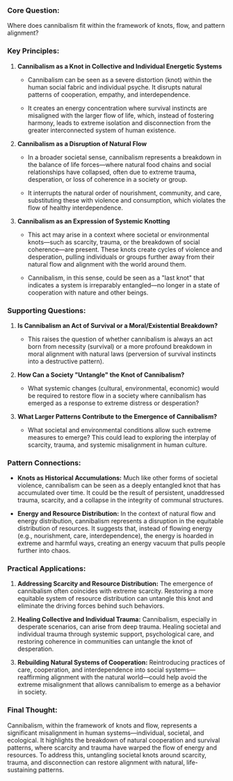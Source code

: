 ### Core Question:

Where does cannibalism fit within the framework of knots, flow, and pattern alignment?

### Key Principles:

1. **Cannibalism as a Knot in Collective and Individual Energetic Systems**
    
    - Cannibalism can be seen as a severe distortion (knot) within the human social fabric and individual psyche. It disrupts natural patterns of cooperation, empathy, and interdependence.
        
    - It creates an energy concentration where survival instincts are misaligned with the larger flow of life, which, instead of fostering harmony, leads to extreme isolation and disconnection from the greater interconnected system of human existence.
        
2. **Cannibalism as a Disruption of Natural Flow**
    
    - In a broader societal sense, cannibalism represents a breakdown in the balance of life forces—where natural food chains and social relationships have collapsed, often due to extreme trauma, desperation, or loss of coherence in a society or group.
        
    - It interrupts the natural order of nourishment, community, and care, substituting these with violence and consumption, which violates the flow of healthy interdependence.
        
3. **Cannibalism as an Expression of Systemic Knotting**
    
    - This act may arise in a context where societal or environmental knots—such as scarcity, trauma, or the breakdown of social coherence—are present. These knots create cycles of violence and desperation, pulling individuals or groups further away from their natural flow and alignment with the world around them.
        
    - Cannibalism, in this sense, could be seen as a "last knot" that indicates a system is irreparably entangled—no longer in a state of cooperation with nature and other beings.
        

### Supporting Questions:

1. **Is Cannibalism an Act of Survival or a Moral/Existential Breakdown?**
    
    - This raises the question of whether cannibalism is always an act born from necessity (survival) or a more profound breakdown in moral alignment with natural laws (perversion of survival instincts into a destructive pattern).
        
2. **How Can a Society "Untangle" the Knot of Cannibalism?**
    
    - What systemic changes (cultural, environmental, economic) would be required to restore flow in a society where cannibalism has emerged as a response to extreme distress or desperation?
        
3. **What Larger Patterns Contribute to the Emergence of Cannibalism?**
    
    - What societal and environmental conditions allow such extreme measures to emerge? This could lead to exploring the interplay of scarcity, trauma, and systemic misalignment in human culture.
        

### Pattern Connections:

- **Knots as Historical Accumulations:** Much like other forms of societal violence, cannibalism can be seen as a deeply entangled knot that has accumulated over time. It could be the result of persistent, unaddressed trauma, scarcity, and a collapse in the integrity of communal structures.
    
- **Energy and Resource Distribution:** In the context of natural flow and energy distribution, cannibalism represents a disruption in the equitable distribution of resources. It suggests that, instead of flowing energy (e.g., nourishment, care, interdependence), the energy is hoarded in extreme and harmful ways, creating an energy vacuum that pulls people further into chaos.
    

### Practical Applications:

1. **Addressing Scarcity and Resource Distribution:** The emergence of cannibalism often coincides with extreme scarcity. Restoring a more equitable system of resource distribution can untangle this knot and eliminate the driving forces behind such behaviors.
    
2. **Healing Collective and Individual Trauma:** Cannibalism, especially in desperate scenarios, can arise from deep trauma. Healing societal and individual trauma through systemic support, psychological care, and restoring coherence in communities can untangle the knot of desperation.
    
3. **Rebuilding Natural Systems of Cooperation:** Reintroducing practices of care, cooperation, and interdependence into social systems—reaffirming alignment with the natural world—could help avoid the extreme misalignment that allows cannibalism to emerge as a behavior in society.
    

### Final Thought:

Cannibalism, within the framework of knots and flow, represents a significant misalignment in human systems—individual, societal, and ecological. It highlights the breakdown of natural cooperation and survival patterns, where scarcity and trauma have warped the flow of energy and resources. To address this, untangling societal knots around scarcity, trauma, and disconnection can restore alignment with natural, life-sustaining patterns.